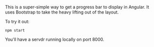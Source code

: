 This is a super-simple way to get a progress bar to display in Angular.  It uses Bootstrap to take the heavy lifting out of the layout.

To try it out:

```
npm start
```

You'll have a servdr running locally on port 8000. 
